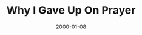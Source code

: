 ---
layout: message
category: message
series: "Talking to God"
title: "Why I Gave Up On Prayer "
date: 2000-01-08
audio-description: "What exactly is this thing called prayer? We look at both myths and reality of &quot;Talking to God.&quot; "
audio: ""
audio-title: "Why I Gave Up On Prayer "
audio-duration: "&#58;"
---